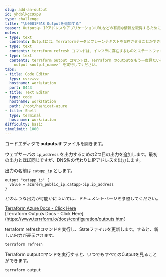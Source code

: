 ```yaml
---
slug: add-an-output
id: yhdolkgc9xp8
type: challenge
title: "\U0001F5A8️ Outputを追加する"
teaser: Outputは、IPアドレスやアプリケーションURLなどの有用な情報を取得するために使用されます。
notes:
- type: text
  contents: Outputには、Terraformデータとプレーンテキストを混在させることができます。Outputは、applyの最後にユーザーに有益な情報を伝えるために使用することができます。
- type: text
  contents: terraform refresh コマンドは、インフラに存在するものとステートファイルを同期させます。refresh コマンドはインフラを変更しません。
- type: text
  contents: terraform output コマンドは、Terraform のoutputをもう一度見たいときにいつでも実行することができます。1つの出力を表示するには、`terraform
    output <output_name>` を実行してください。
tabs:
- title: Code Editor
  type: service
  hostname: workstation
  port: 8443
- title: Text Editor
  type: code
  hostname: workstation
  path: /root/hashicat-azure
- title: Shell
  type: terminal
  hostname: workstation
difficulty: basic
timelimit: 1000
---
```

コードエディタで **outputs.tf** ファイルを開きます。

ウェブサーバの `ip_address` を出力するための2つ目の出力を追加します。最初の出力とほぼ同じですが、DNS名の代わりにIPアドレスを出力します。

出力の名前は `catapp_ip` とします。

```
output "catapp_ip" {
  value = azurerm_public_ip.catapp-pip.ip_address
}
```

どのような出力が可能かについては、ドキュメントページを参照してください。

[Terraform Azure Docs - Click Here](https://registry.terraform.io/providers/hashicorp/azurerm/latest/docs/resources/public_ip) <br>
[Terraform Outputs Docs - Click Here] (https://www.terraform.io/docs/configuration/outputs.html)

terraform refreshコマンドを実行し、Stateファイルを更新します。すると、新しい出力が表示されます。

```
terraform refresh
```

Terraform outputコマンドを実行すると、いつでもすべてのOutputを見ることができます。

```
terraform output
```